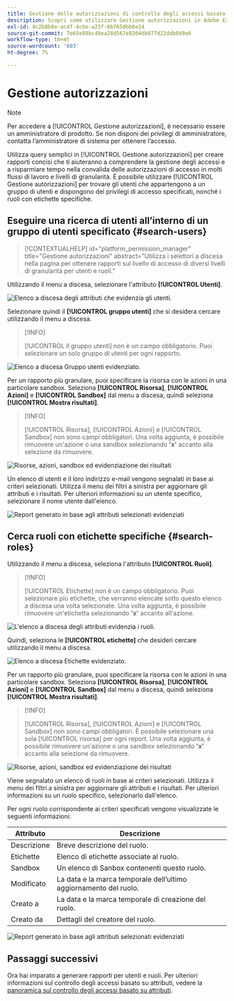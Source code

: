 ```yaml
---
title: Gestione delle autorizzazioni di controllo degli accessi basato su attributi
description: Scopri come utilizzare Gestione autorizzazioni in Adobe Experience Platform per generare rapporti e convalidare le autorizzazioni di accesso.
exl-id: 4c2b8b8e-ac4f-4c6e-a23f-66f658bb6e24
source-git-commit: 7e65e88bc49ea28d567e8204db877d22ddb8d9a6
workflow-type: tm+mt
source-wordcount: '603'
ht-degree: 7%

---
```


# Gestione autorizzazioni

>[!NOTE]
>
>Per accedere a [!UICONTROL Gestione autorizzazioni], è necessario essere un amministratore di prodotto. Se non disponi dei privilegi di amministratore, contatta l’amministratore di sistema per ottenere l’accesso.

Utilizza query semplici in [!UICONTROL Gestione autorizzazioni] per creare rapporti concisi che ti aiuteranno a comprendere la gestione degli accessi e a risparmiare tempo nella convalida delle autorizzazioni di accesso in molti flussi di lavoro e livelli di granularità. È possibile utilizzare [!UICONTROL Gestione autorizzazioni] per trovare gli utenti che appartengono a un gruppo di utenti e dispongono dei privilegi di accesso specificati, nonché i ruoli con etichette specifiche.

## Eseguire una ricerca di utenti all’interno di un gruppo di utenti specificato {#search-users}

>[!CONTEXTUALHELP]
>id="platform_permission_manager"
>title="Gestione autorizzazioni"
>abstract="Utilizza i selettori a discesa nella pagina per ottenere rapporti sul livello di accesso di diversi livelli di granularità per utenti e ruoli."
<!-- >additional-url="https://experienceleague.adobe.com/docs/experience-platform/access-control/abac/permissions-manager/permissions.html" text="Permission manager" -->

Utilizzando il menu a discesa, selezionare l&#39;attributo **[!UICONTROL Utenti]**.

![Elenco a discesa degli attributi che evidenzia gli utenti.](../../images/permission-manager/users-select.png)

Selezionare quindi il **[!UICONTROL gruppo utenti]** che si desidera cercare utilizzando il menu a discesa.

>[!INFO]
>
>[!UICONTROL Il gruppo utenti] non è un campo obbligatorio. Puoi selezionare un solo gruppo di utenti per ogni rapporto.

![Elenco a discesa Gruppo utenti evidenziato.](../../images/permission-manager/user-group-select.png)

Per un rapporto più granulare, puoi specificare la risorsa con le azioni in una particolare sandbox. Seleziona **[!UICONTROL Risorsa]**, **[!UICONTROL Azioni]** e **[!UICONTROL Sandbox]** dal menu a discesa, quindi seleziona **[!UICONTROL Mostra risultati]**.

>[!INFO]
>
>[!UICONTROL Risorsa], [!UICONTROL Azioni] e [!UICONTROL Sandbox] non sono campi obbligatori. Una volta aggiunta, è possibile rimuovere un&#39;azione o una sandbox selezionando **&#39;x&#39;** accanto alla selezione da rimuovere.

![Risorse, azioni, sandbox ed evidenziazione dei risultati](../../images/permission-manager/users-additional-attributes-select.png)

Un elenco di utenti e il loro indirizzo e-mail vengono segnalati in base ai criteri selezionati. Utilizza il menu dei filtri a sinistra per aggiornare gli attributi e i risultati. Per ulteriori informazioni su un utente specifico, selezionare il nome utente dall&#39;elenco.

![Report generato in base agli attributi selezionati evidenziati](../../images/permission-manager/users-report.png)

## Cerca ruoli con etichette specifiche {#search-roles}

Utilizzando il menu a discesa, seleziona l&#39;attributo **[!UICONTROL Ruoli]**.

>[!INFO]
>
>[!UICONTROL Etichette] non è un campo obbligatorio. Puoi selezionare più etichette, che verranno elencate sotto questo elenco a discesa una volta selezionate. Una volta aggiunta, è possibile rimuovere un&#39;etichetta selezionando **&#39;x&#39;** accanto all&#39;azione.

![L&#39;elenco a discesa degli attributi evidenzia i ruoli.](../../images/permission-manager/roles-select.png)

Quindi, seleziona le **[!UICONTROL etichette]** che desideri cercare utilizzando il menu a discesa.

![Elenco a discesa Etichette evidenziato.](../../images/permission-manager/roles-labels-select.png)

Per un rapporto più granulare, puoi specificare la risorsa con le azioni in una particolare sandbox. Seleziona **[!UICONTROL Risorsa]**, **[!UICONTROL Azioni]** e **[!UICONTROL Sandbox]** dal menu a discesa, quindi seleziona **[!UICONTROL Mostra risultati]**.

>[!INFO]
>
>[!UICONTROL Risorsa], [!UICONTROL Azioni] e [!UICONTROL Sandbox] non sono campi obbligatori. È possibile selezionare una sola [!UICONTROL risorsa] per ogni report. Una volta aggiunta, è possibile rimuovere un&#39;azione o una sandbox selezionando **&#39;x&#39;** accanto alla selezione da rimuovere.

![Risorse, azioni, sandbox ed evidenziazione dei risultati](../../images/permission-manager/roles-additional-attributes-select.png)

Viene segnalato un elenco di ruoli in base ai criteri selezionati. Utilizza il menu dei filtri a sinistra per aggiornare gli attributi e i risultati. Per ulteriori informazioni su un ruolo specifico, selezionarlo dall&#39;elenco.

Per ogni ruolo corrispondente ai criteri specificati vengono visualizzate le seguenti informazioni:

| Attributo | Descrizione |
| --- | --- |
| Descrizione | Breve descrizione del ruolo. |
| Etichette | Elenco di etichette associate al ruolo. |
| Sandbox | Un elenco di Sanbox contenenti questo ruolo. |
| Modificato | La data e la marca temporale dell’ultimo aggiornamento del ruolo. |
| Creato a | La data e la marca temporale di creazione del ruolo. |
| Creato da | Dettagli del creatore del ruolo. |

![Report generato in base agli attributi selezionati evidenziati](../../images/permission-manager/roles-report.png)

## Passaggi successivi

Ora hai imparato a generare rapporti per utenti e ruoli. Per ulteriori informazioni sul controllo degli accessi basato su attributi, vedere la [panoramica sul controllo degli accessi basato su attributi](../overview.md).
